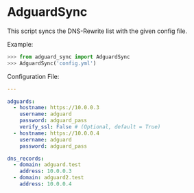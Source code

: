 # AdguardSync

This script syncs the DNS-Rewrite list with the given config file.

Example:
```python
>>> from adguard_sync import AdguardSync
>>> AdguardSync('config.yml')
```

Configuration File:
```yaml
---

adguards:
  - hostname: https://10.0.0.3
    username: adguard
    password: adguard_pass
    verify_ssl: False # (Optional, default = True)
  - hostname: https://10.0.0.4
    username: adguard
    password: adguard_pass

dns_records:
  - domain: adguard.test
    address: 10.0.0.3
  - domain: adguard2.test
    address: 10.0.0.4
```